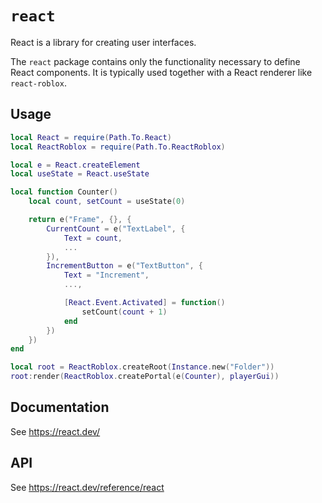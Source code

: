# `react`

React is a library for creating user interfaces.

The `react` package contains only the functionality necessary to define React components. It is typically used together with a React renderer like `react-roblox`.

## Usage

```lua
local React = require(Path.To.React)
local ReactRoblox = require(Path.To.ReactRoblox)

local e = React.createElement
local useState = React.useState

local function Counter()
    local count, setCount = useState(0)

    return e("Frame", {}, {
        CurrentCount = e("TextLabel", {
            Text = count,
            ...
        }),
        IncrementButton = e("TextButton", {
            Text = "Increment",
            ...,

            [React.Event.Activated] = function()
                setCount(count + 1)
            end
        })
    })
end

local root = ReactRoblox.createRoot(Instance.new("Folder"))
root:render(ReactRoblox.createPortal(e(Counter), playerGui))
```

## Documentation

See https://react.dev/

## API

See https://react.dev/reference/react
